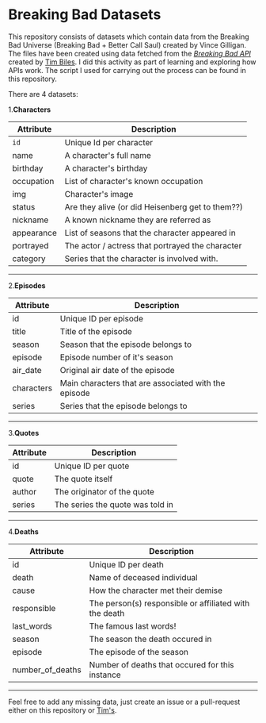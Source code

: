 # Breaking Bad Datasets

This repository consists of datasets which contain data from the Breaking Bad Universe (Breaking Bad + Better Call Saul) created by Vince Gilligan. The files have been created using data fetched from the *[Breaking Bad API](https://www.breakingbadapi.com/)* created by [Tim Biles](https://github.com/timbiles/Breaking-Bad--API). I did this activity as part of learning and exploring how APIs work. The script I used for carrying out the process can be found in this repository.

There are 4 datasets:

1.**Characters**

| Attribute  | Description                                      |
|------------|--------------------------------------------------|
| `id`         | Unique Id per character                          |
| name       | A character's full name                          |
| birthday   | A character's birthday                           |
| occupation | List of character's known occupation             |
| img        | Character's image                                |
| status     | Are they alive (or did Heisenberg get to them??) |
| nickname   | A known nickname they are referred as            |
| appearance | List of seasons that the character appeared in   |
| portrayed  | The actor / actress that portrayed the character |
| category   | Series that the character is involved with.      |

---

2.**Episodes**

| Attribute  | Description                                          |
|------------|------------------------------------------------------|
| id         | Unique ID per episode                                |
| title      | Title of the episode                                 |
| season     | Season that the episode belongs to                   |
| episode    | Episode number of it's season                        |
| air_date   |  Original air date of the episode                    |
| characters | Main characters that are associated with the episode |
| series     | Series that the episode belongs to                   |

---

3.**Quotes**

| Attribute | Description                      |
|-----------|----------------------------------|
| id        | Unique ID per quote              |
| quote     | The quote itself                 |
| author    | The originator of the quote      |
| series    | The series the quote was told in |

---

4.**Deaths**

| Attribute        | Description                                            |
|------------------|--------------------------------------------------------|
| id               | Unique ID per death                                    |
| death            | Name of deceased individual                            |
| cause            | How the character met their demise                     |
| responsible      | The person(s) responsible or affiliated with the death |
| last_words       | The famous last words!                                 |
| season           | The season the death occured in                        |
| episode          | The episode of the season                              |
| number_of_deaths | Number of deaths that occured for this instance        |

---

Feel free to add any missing data, just create an issue or a pull-request either on this repository or  [Tim's](https://github.com/timbiles/Breaking-Bad--API).
